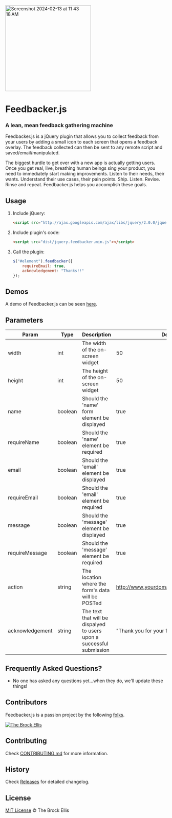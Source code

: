 
<img width="267" alt="Screenshot 2024-02-13 at 11 43 18 AM" src="https://github.com/TheBrockEllis/Feedbacker.js/assets/1606194/7414ec3c-e3a3-4a19-a307-6c1749406a95">

# Feedbacker.js

### A lean, mean feedback gathering machine

Feedbacker.js is a jQuery plugin that allows you to collect feedback from your users by adding a small icon to each screen that opens a feedback overlay. The feedback collected can then be sent to any remote script and saved/email/manipulated.

The biggest hurdle to get over with a new app is actually getting users. Once you get real, live, breathing human beings sing your product, you need to immediately start making improvements. Listen to their needs, their wants. Understand their use cases, their pain points. Ship. Listen. Revise. Rinse and repeat. Feedbacker.js helps you accomplish these goals.

## Usage

1. Include jQuery:

	```html
	<script src="http://ajax.googleapis.com/ajax/libs/jquery/2.0.0/jquery.min.js"></script>
	```

2. Include plugin's code:

	```html
	<script src="dist/jquery.feedbacker.min.js"></script>
	```

3. Call the plugin:

	```javascript
	$("#element").feedbacker({
		requireEmail: true,
        acknowledgement: "Thanks!!"
	});
	```

## Demos

A demo of Feedbacker.js can be seen [here](https://thebrockellis.github.io/Feedbacker.js/demo/index.html).


## Parameters

| Param | Type | Description | Default |
|-------|------|-------------|---------|
| width | int | The width of the on-screen widget | 50 |
| height | int | The height of the on-screen widget | 50 |
| name | boolean | Should the 'name' form element be displayed | true |
| requireName | boolean | Should the 'name' element be required | true |
| email | boolean | Should the 'email' element be displayed | true |
| requireEmail | boolean | Should the 'email' element be required | true |
| message | boolean | Should the 'message' element be displayed | true |
| requireMessage | boolean | Should the 'message' element be required | true |
| action | string | The location where the form's data will be POSTed | http://www.yourdomain.com/feedbacker.php |
| acknowledgement | string | The text that will be dispalyed to users upon a successful submission | "Thank you for your feedback!" |

## Frequently Asked Questions?

- No one has asked any questions yet...when they do, we'll update these things!

## Contributors

Feedbacker.js is a passion project by the following [folks](https://github.com/TheBrockEllis/Feedbacker.js/graphs/contributors).

[![The Brock Ellis](https://avatars3.githubusercontent.com/u/1606194?v=2&s=140)](http://thebrockellis.com)

## Contributing

Check [CONTRIBUTING.md](https://github.com/TheBrockEllis/Feedbacker.js/CONTRIBUTING.md) for more information.

## History

Check [Releases](https://github.com/TheBrockEllis/Feedbacker.js/releases) for detailed changelog.

## License

[MIT License](http://opensource.org/licenses/MIT) © The Brock Ellis
